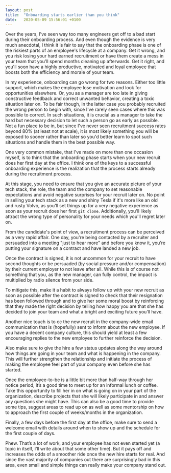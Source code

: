 ```yaml
---
layout: post
title:  "Onboarding starts earlier than you think"
date:   2020-05-09 15:56:01 +0100
---
```


Over the years, I've seen way too many engineers get off to a bad start during their onboarding process. And even though the evidence is very much anecdotal, I think it is fair to say that the onboarding phase is one of the riskiest parts of an employee's lifecycle at a company. Get it wrong, and you risk losing your hard earned recruitment or have them create a mess in your team that you'll spend months cleaning up afterwards. Get it right, and you'll soon have a highly productive, motivated and loyal employee that boosts both the efficiency and morale of your team.

In my experience, onboarding can go wrong for two reasons. Either too little support, which makes the employee lose motivation and look for opportunities elsewhere. Or, you as a manager are too late in giving constructive feedback and correct unwanted behavior, creating a toxic situation later on. To be fair though, in the latter case you probably recruited the wrong person to begin with, since I've rarely seen cases where this was possible to correct. In such situations, it is crucial as a manager to take the hard but necessary decision to let such a person go as early as possible. Not a fun place to be in, but since I've never seen recruitment success rates beyond 80% (at least not at scale), it is most likely something you will be exposed to sooner rather than later so you'd better learn to spot such situations and handle them in the best possible way.

One very common mistake, that I've made on more than one occasion myself, is to think that the onboarding phase starts when your new recruit does her first day at the office. I think one of the keys to a successful onboarding experience is the realization that the process starts already during the recruitment process.

At this stage, you need to ensure that you give an accurate picture of your tech stack, the role, the team and the company to set reasonable expectations and avoid negative surprises for your recruit later on. No point in selling your tech stack as a new and shiny Tesla if it's more like an old and rusty Volvo, as you'll set things up for a very negative experience as soon as your recruit does her first `git clone`. Additionally, you'll likely attract the wrong type of personality for your needs which you'll regret later on.  

From the candidate's point of view, a recruitment process can be perceived as a very rapid affair. One day, you're being contacted by a recruiter and persuaded into a meeting "just to hear more" and before you know it, you’re putting your signature on a contract and have landed a new job.

Once the contract is signed, it is not uncommon for your recruit to have second thoughts or be persuaded (by social pressure and/or compensation) by their current employer to not leave after all. While this is of course not something that you, as the new manager, can fully control, the impact is multiplied by radio silence from your side.

To mitigate this, make it a habit to always follow up with your new recruit as soon as possible after the contract is signed to check that their resignation has been followed through and to give her some moral boost by reinforcing that they made the right decision by telling how happy you are that she has decided to join your team and what a bright and exciting future you’ll have.

Another nice touch is to cc the new recruit in the company-wide email communication that is (hopefully) sent to inform about the new employee. If you have a decent company culture, this should yield at least a few encouraging replies to the new employee to further reinforce the decision.

Also make sure to give the hire a few status updates along the way around how things are going in your team and what is happening in the company. This will further strengthen the relationship and initiate the process of making the employee feel part of your company even before she has started.     

Once the employee-to-be is a little bit more than half-way through her notice period, it’s a good time to meet up for an informal lunch or coffee. Take this opportunity to fill her in on what is going on in your part of the organization, describe projects that she will likely participate in and answer any questions she might have. This can also be a good time to provide some tips, suggest areas to read up on as well as some mentorship on how to approach the first couple of weeks/months in the organization.

Finally, a few days before the first day at the office, make sure to send a welcome email with details around when to show up and the schedule for the first couple of days.

Phew. That’s a lot of work, and your employee has not even started yet (a topic in itself, I’ll write about that some other time). But it pays off and increases the odds of a smoother ride once the new hire starts for real. And since the vast majority of companies out there are surprisingly bad in this area, even small and simple things can really make your company stand out.
